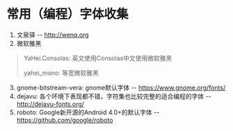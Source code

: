 常用（编程）字体收集
======

1. 文泉驿 -- http://wenq.org
2. 微软雅黑

> YaHei.Consolas: 英文使用Consolas中文使用微软雅黑
>
> yahei_mono: 等宽微软雅黑

3. gnome-bitstream-vera: gnome默认字体  -- https://www.gnome.org/fonts/
4. dejavu: 各个环境下表现都不错，字符集也比较完整的适合编程的字体 -- http://dejavu-fonts.org/
5. roboto: Google新开源的Android 4.0+的默认字体 -- https://github.com/google/roboto
